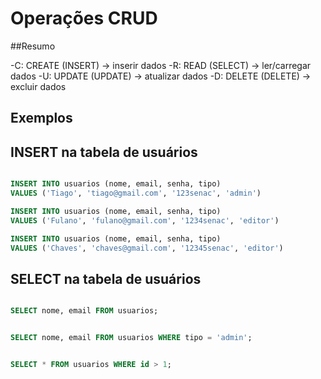 # Operações CRUD

##Resumo

-C: CREATE (INSERT) -> inserir dados
-R: READ (SELECT) -> ler/carregar dados
-U: UPDATE (UPDATE) -> atualizar dados
-D: DELETE (DELETE) -> excluir dados

## Exemplos

## INSERT na tabela de usuários

```sql

INSERT INTO usuarios (nome, email, senha, tipo)
VALUES ('Tiago', 'tiago@gmail.com', '123senac', 'admin')
```

```sql
INSERT INTO usuarios (nome, email, senha, tipo)
VALUES ('Fulano', 'fulano@gmail.com', '1234senac', 'editor')

```

```sql
INSERT INTO usuarios (nome, email, senha, tipo)
VALUES ('Chaves', 'chaves@gmail.com', '12345senac', 'editor')

```


## SELECT na tabela de usuários

```sql

SELECT nome, email FROM usuarios;

```

```sql

SELECT nome, email FROM usuarios WHERE tipo = 'admin';

```

```sql

SELECT * FROM usuarios WHERE id > 1;

```